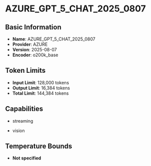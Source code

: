 # AZURE_GPT_5_CHAT_2025_0807

## Basic Information
- **Name**: AZURE_GPT_5_CHAT_2025_0807
- **Provider**: AZURE
- **Version**: 2025-08-07
- **Encoder**: o200k_base

## Token Limits
- **Input Limit**: 128,000 tokens
- **Output Limit**: 16,384 tokens
- **Total Limit**: 144,384 tokens

## Capabilities


- streaming

- vision





## Temperature Bounds

- **Not specified**


